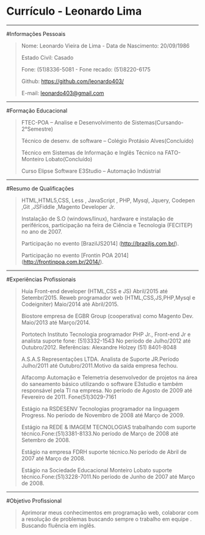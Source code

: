 # Currículo -  Leonardo Lima
***

#Informações Pessoais
> Nome: Leonardo Vieira de Lima -  Data de Nascimento: 20/09/1986
>
> Estado Civil: Casado
>
> Fone: (51)8336-5081   -   Fone recado: (51)8220-6175
>
>  Github: https://github.com/leonardo403/ 
>
> E-mail: leonardo403@gmail.com 
***

#Formação Educacional
> FTEC-POA – Analise e Desenvolvimento de Sistemas(Cursando- 2°Semestre)
>
>  Técnico de desenv. de software – Colégio Protásio Alves(Concluído)
>
> Técnico em  Sistemas de Informação e Inglês Técnico na FATO-Monteiro Lobato(Concluído) 
>
> Curso Elipse Software E3Studio – Automação Indústrial 
***

#Resumo de Qualificações
> HTML,HTML5,CSS, Less , JavaScript , PHP, Mysql, Jquery, Codepen ,Git ,JSFiddle ,Magento Developer Jr.
>
> Instalação de S.O (windows/linux), hardware e instalação de  periféricos, participação na feira de Ciência e Tecnologia (FECITEP) no ano de 2007.
>
> Participação no evento [BrazilJS2014] (http://braziljs.com.br/). 
>
> Participação no evento [Frontin POA 2014] (http://frontinpoa.com.br/2014/).
***

#Experiências Profissionais
> Huia Front-end developer (HTML,CSS e JS) Abril/2015 até Setembr/2015.
> Reweb programador web  (HTML,CSS,JS,PHP,Mysql e Codeigniter) Maio/2014  até Abril/2015.
>
> Biostore empresa de EGBR Group (cooperativa) como Magento Dev. Maio/2013 até Março/2014. 
>
> Portotech Instituto Tecnologia programador PHP Jr., Front-end Jr e analista suporte fone: (51)3332-1543
No período de Julho/2012 até Outubro/2012. Referências: Alexandre Holzey (51) 8401-8048 
>
> A.S.A.S Representações LTDA. Analista de Suporte JR.Período Julho/2011 até Outubro/2011.Motivo da saída empresa fechou.
>
> Alfacomp Automação e Telemetria desenvolvedor de projetos na área do saneamento básico utilizando o software E3studio e também responsável pela TI na empresa. No período de Agosto de 2009 até Fevereiro de 2011. Fone(51)3029-7161
>
> Estágio na RSDESENV Tecnologias programador na linguagem Progress. No período de Novembro de 2008 até Março de 2009.
>
> Estágio na REDE & IMAGEM TECNOLOGIAS  trabalhando com suporte técnico.Fone:(51)3381-8133.No período de Março de 2008 até  Setembro de 2008. 
>
> Estágio  na empresa FDRH suporte técnico.No período de Abril de 2007 até Março de 2008.
>
> Estágio na Sociedade Educacional Monteiro Lobato suporte técnico.Fone:(51)3228-7011.No período de Junho de 2007 até  Março de 2008.
***

#Objetivo Profissional
> Aprimorar meus conhecimentos em programação web, colaborar com a resolução de problemas buscando sempre o trabalho em equipe . Buscando fluência em inglês.

